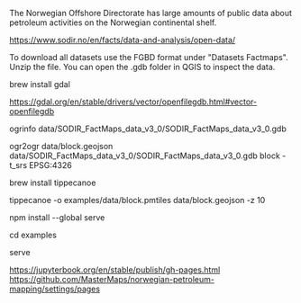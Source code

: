The Norwegian Offshore Directorate has large amounts of public data about petroleum activities on the Norwegian continental shelf.

https://www.sodir.no/en/facts/data-and-analysis/open-data/

To download all datasets use the FGBD format under "Datasets Factmaps".
Unzip the file. You can open the .gdb folder in QGIS to inspect the data.

brew install gdal

https://gdal.org/en/stable/drivers/vector/openfilegdb.html#vector-openfilegdb

ogrinfo data/SODIR_FactMaps_data_v3_0/SODIR_FactMaps_data_v3_0.gdb

ogr2ogr data/block.geojson data/SODIR_FactMaps_data_v3_0/SODIR_FactMaps_data_v3_0.gdb block -t_srs EPSG:4326

brew install tippecanoe

tippecanoe -o examples/data/block.pmtiles data/block.geojson -z 10

npm install --global serve

cd examples

serve

https://jupyterbook.org/en/stable/publish/gh-pages.html
https://github.com/MasterMaps/norwegian-petroleum-mapping/settings/pages
